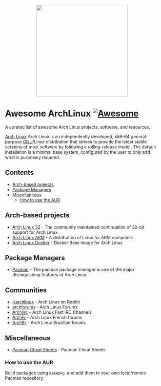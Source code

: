 <p align="center">
  <img  src="https://www.archlinux.org/static/logos/archlinux-logo-dark-1200dpi.b42bd35d5916.png" width="300">
</p>

# Awesome ArchLinux [![Awesome](https://awesome.re/badge-flat.svg)](https://github.com/sindresorhus/awesome)

A curated list of awesome Arch Linux projects, software, and resources.

[Arch Linux][archlinux] Arch Linux is an independently developed, x86-64
general-purpose [GNU][GNU]/Linux distribution that strives to provide the latest
stable versions of most software by following a rolling-release model. The
default installation is a minimal base system, configured by the user to only
add what is purposely required.

[archlinux]: https://www.archlinux.org
[GNU]: https://en.wikipedia.org/wiki/GNU

## Contents

- [Arch-based projects](#arch-based-projects)
- [Package Managers](#package-managers)
- [Miscellaneous](#miscellaneous)
  - [How to use the AUR](#how-to-use-the-aur)

## Arch-based projects

- [Arch Linux 32][archlinux-32] - The community maintained continuation of 32-bit support for Arch Linux.
- [Arch Linux ARM][archlinux-arm] - A distribution of Linux for ARM computers.
- [Arch Linux Docker][archlinux-docker] - Docker Base Image for Arch Linux 


[archlinux-32]: https://www.archlinux32.org
[archlinux-arm]: https://archlinuxarm.org
[archlinux-docker]: https://github.com/archlinux/archlinux-docker

## Package Managers

- [Pacman](https://wiki.archlinux.org/index.php/Pacman) - The pacman package
  manager is one of the major distinguishing features of Arch Linux.

## Communities

- [r/archlinux](https://www.reddit.com/r/archlinux/) - Arch Linux on Reddit
- [archforums](https://bbs.archlinux.org/) - Arch Linux Forums
- [Archlirc](https://wiki.archlinux.org/index.php/Arch_IRC_channels) - Arch Linux Fast IRC Channels
- [ArchFr](https://forums.archlinux.fr/) - Arch Linux French forums
- [ArchBr](https://forum.archlinux-br.org) - Arch Linux Brazilian forums

## Miscellaneous

- [Pacman Cheat Sheets](https://devhints.io/pacman) - Pacman Cheat Sheets

### How to use the AUR

Build packages using `makepkg`, and add them to your own local/remote Pacman
repository.
